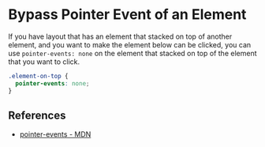 # Bypass Pointer Event of an Element

If you have layout that has an element that stacked on top of another element, and you want to make the element below can be clicked, you can use `pointer-events: none` on the element that stacked on top of the element that you want to click.

```css
.element-on-top {
  pointer-events: none;
}
```

## References

- [pointer-events - MDN](https://developer.mozilla.org/en-US/docs/Web/CSS/pointer-events)
